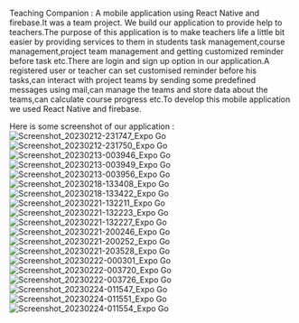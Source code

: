 Teaching Companion :
A mobile application using React Native and firebase.It was a team project.
We build our application to provide help to teachers.The purpose of this application is to make teachers life a little bit easier by providing services to them in students task management,course management,project team management and getting customized reminder  before task etc.There are login and sign up option in our application.A registered user or teacher can set customised reminder before his tasks,can interact with project teams by sending some predefined messages using mail,can manage the teams and store data about the teams,can calculate course progress etc.To develop this mobile application we used React Native and firebase.


Here is some screenshot of our application :
![Screenshot_20230212-231747_Expo Go](https://github.com/upomathasin/TeachingCompanion/assets/67595090/2c3cefec-9387-403a-b4b8-cff1df0a67f2)
![Screenshot_20230212-231750_Expo Go](https://github.com/upomathasin/TeachingCompanion/assets/67595090/bd01c9c6-f835-4434-ba55-a0add6d8f489)
![Screenshot_20230213-003946_Expo Go](https://github.com/upomathasin/TeachingCompanion/assets/67595090/c041ca9a-f483-47aa-be78-07a2ee52f027)
![Screenshot_20230213-003949_Expo Go](https://github.com/upomathasin/TeachingCompanion/assets/67595090/1a5837d4-8236-4286-975e-3f8b9ca45db6)
![Screenshot_20230213-003956_Expo Go](https://github.com/upomathasin/TeachingCompanion/assets/67595090/4a73f10a-3ece-4197-a3c3-2b4f0bb91398)
![Screenshot_20230218-133408_Expo Go](https://github.com/upomathasin/TeachingCompanion/assets/67595090/e75abdfb-c5ff-47ee-b67c-9dd26f411e77)
![Screenshot_20230218-133422_Expo Go](https://github.com/upomathasin/TeachingCompanion/assets/67595090/85bea6cc-3830-4874-b3a4-b2a1cb23af01)
![Screenshot_20230221-132211_Expo Go](https://github.com/upomathasin/TeachingCompanion/assets/67595090/a48bf764-895a-47aa-9783-77ed09291d8e)
![Screenshot_20230221-132223_Expo Go](https://github.com/upomathasin/TeachingCompanion/assets/67595090/1e158aee-e682-47d7-ab79-2f3964e08ee4)
![Screenshot_20230221-132227_Expo Go](https://github.com/upomathasin/TeachingCompanion/assets/67595090/98e26445-9256-48d5-b01a-cc7ac5302b63)
![Screenshot_20230221-200246_Expo Go](https://github.com/upomathasin/TeachingCompanion/assets/67595090/6389ed6a-d788-4a6b-b9bf-cc4613a4b573)
![Screenshot_20230221-200252_Expo Go](https://github.com/upomathasin/TeachingCompanion/assets/67595090/7e5baee9-4e52-4604-a13c-b41fc7cf79cf)
![Screenshot_20230221-203528_Expo Go](https://github.com/upomathasin/TeachingCompanion/assets/67595090/003a6e2d-a758-446a-a87b-53add1cbb078)
![Screenshot_20230222-000301_Expo Go](https://github.com/upomathasin/TeachingCompanion/assets/67595090/0b1c4267-7913-4f0b-a5d8-ce19b249b33d)
![Screenshot_20230222-003720_Expo Go](https://github.com/upomathasin/TeachingCompanion/assets/67595090/349a08b5-6763-4247-ad2c-0aeeb4cff29b)
![Screenshot_20230222-003726_Expo Go](https://github.com/upomathasin/TeachingCompanion/assets/67595090/ae38fa7e-aee6-424c-aae7-219d52e9ab96)
![Screenshot_20230224-011547_Expo Go](https://github.com/upomathasin/TeachingCompanion/assets/67595090/e90261c2-d53f-4a55-8aa5-52a511a72a2a)
![Screenshot_20230224-011551_Expo Go](https://github.com/upomathasin/TeachingCompanion/assets/67595090/32d47be7-032b-4e04-9419-2341d5d4676f)
![Screenshot_20230224-011554_Expo Go](https://github.com/upomathasin/TeachingCompanion/assets/67595090/0c16644b-4dd3-4b42-894c-ef477772c5e8)

